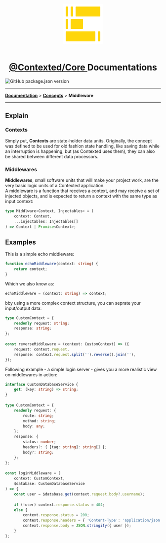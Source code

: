 <div align="center">
    <img width="128" src="https://raw.githubusercontent.com/contexted-js/brand/master/dark/main.svg">
    <br />
    <br />
    <h1>
		<a href="https://github.com/contexted-js/core">
        	@Contexted/Core
    	</a>
		<span>Documentations</span>
	</h1>
</div>

<img alt="GitHub package.json version" src="https://img.shields.io/github/package-json/v/contexted-js/core">

---

[**Documentation**](../../) > [**Concepts**](../) > **Middleware**

---

## Explain

### Contexts

Simply put, **Contexts** are state-holder data units. Originally, the concept was defined to be used for old fashion state handling, like saving data while an interruption is happening, but (as Contexted uses them), they can also be shared between different data processors.

### Middlewares

**Middlewares**, small software units that will make your project work, are the very basic logic units of a Contexted application.<br />
A middleware is a function that receives a context, and may receive a set of injected objects, and is expected to return a context with the same type as input context:

```ts
type Middlware<Context, Injectables> = (
	context: Context,
	...injectables: Injectables[]
) => Context | Promise<Context>;
```

## Examples

This is a simple echo middleware:

```ts
function echoMiddleware(context: string) {
	return context;
}
```

Which we also know as:

```ts
echoMiddleware = (context: string) => context;
```

bby using a more complex context structure, you can seprate your input/output data:

```ts
type CustomContext = {
	readonly request: string;
	response: string;
};

const reverseMiddleware = (context: CustomContext) => ({
	request: context.request,
	response: context.request.split('').reverse().join(''),
});
```

Following example - a simple login server - gives you a more realistic view on middlewares in action:

```ts
interface CustomDatabaseService {
	get: (key: string) => string;
}

type CustomContext = {
	readonly request: {
		route: string;
		method: string;
		body: any;
	};
	response: {
		status: number;
		headers?: { [tag: string]: string[] };
		body?: string;
	};
};

const loginMiddleware = (
	context: CustomContext,
	$database: CustomDatabaseService
) => {
	const user = $database.get(context.request.body?.username);

	if (!user) context.response.status = 404;
	else {
		context.response.status = 200;
		context.response.headers = { 'Content-Type': 'application/json' };
		context.response.body = JSON.stringify({ user });
	}
};
```
